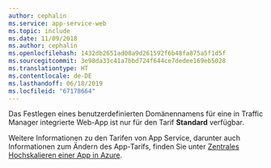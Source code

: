 ```yaml
---
author: cephalin
ms.service: app-service-web
ms.topic: include
ms.date: 11/09/2018
ms.author: cephalin
ms.openlocfilehash: 1432db2651ad08a9d261592f6b48fa875a5f1d5f
ms.sourcegitcommit: 3e98da33c41a7bbd724f644ce7dedee169eb5028
ms.translationtype: HT
ms.contentlocale: de-DE
ms.lasthandoff: 06/18/2019
ms.locfileid: "67178664"
---
```

Das Festlegen eines benutzerdefinierten Domänennamens für eine in Traffic Manager integrierte Web-App ist nur für den Tarif **Standard** verfügbar.  

Weitere Informationen zu den Tarifen von App Service, darunter auch Informationen zum Ändern des App-Tarifs, finden Sie unter [Zentrales Hochskalieren einer App in Azure](../articles/app-service/web-sites-scale.md).

